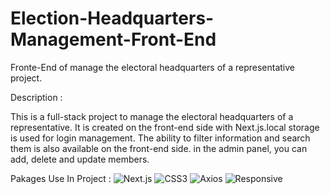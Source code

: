 # Election-Headquarters-Management-Front-End
Fronte-End of manage the electoral headquarters of a representative project.

Description :

This is a full-stack project to manage the electoral headquarters of a representative. It is created on the front-end side with Next.js.local storage is used for login management. The ability to filter information and search them is also available on the front-end side. in the admin panel, you can add, delete and update members.

Pakages Use In Project :
![Next.js](https://img.shields.io/badge/Next.js-EF2D5E)
![CSS3](https://img.shields.io/badge/CSS3-EF2D5E)
![Axios](https://img.shields.io/badge/Axios-EF2D5E)
![Responsive](https://img.shields.io/badge/Responsive-EF2D5E)
